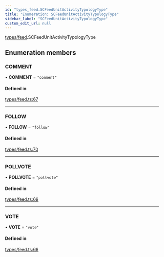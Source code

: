 ```yaml
---
id: "types_feed.SCFeedUnitActivityTypologyType"
title: "Enumeration: SCFeedUnitActivityTypologyType"
sidebar_label: "SCFeedUnitActivityTypologyType"
custom_edit_url: null
---
```


[types/feed](../modules/types_feed).SCFeedUnitActivityTypologyType

## Enumeration members

### COMMENT

• **COMMENT** = `"comment"`

#### Defined in

[types/feed.ts:67](https://github.com/selfcommunity/community-ui/blob/9148e4e/packages/sc-core/src/types/feed.ts#L67)

___

### FOLLOW

• **FOLLOW** = `"follow"`

#### Defined in

[types/feed.ts:70](https://github.com/selfcommunity/community-ui/blob/9148e4e/packages/sc-core/src/types/feed.ts#L70)

___

### POLLVOTE

• **POLLVOTE** = `"pollvote"`

#### Defined in

[types/feed.ts:69](https://github.com/selfcommunity/community-ui/blob/9148e4e/packages/sc-core/src/types/feed.ts#L69)

___

### VOTE

• **VOTE** = `"vote"`

#### Defined in

[types/feed.ts:68](https://github.com/selfcommunity/community-ui/blob/9148e4e/packages/sc-core/src/types/feed.ts#L68)
